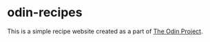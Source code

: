 # odin-recipes
This is a simple recipe website created as a part of [The Odin Project](https://www.theodinproject.com/).